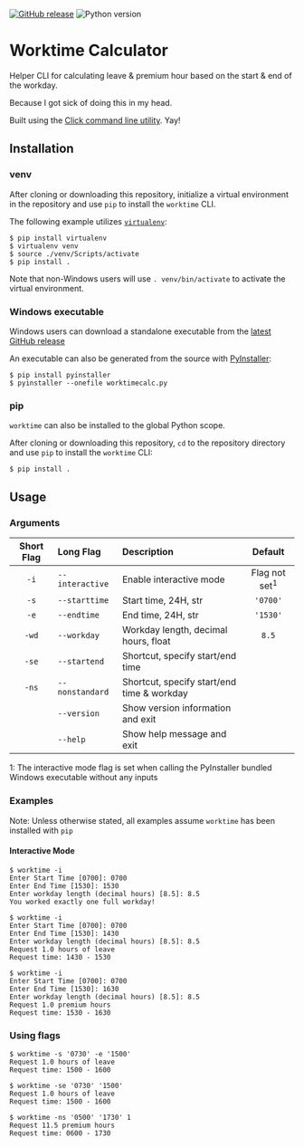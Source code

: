 [![GitHub release](https://img.shields.io/github/release/sco1/worktimecalc.svg)](https://github.com/sco1/worktimecalc/releases/latest) ![Python version](https://img.shields.io/badge/python-%3E%3D3.6-brightgreen.svg)
# Worktime Calculator
Helper CLI for calculating leave & premium hour based on the start & end of the workday.

Because I got sick of doing this in my head.

Built using the [Click command line utility](https://github.com/pallets/click). Yay!

## Installation
### venv
After cloning or downloading this repository, initialize a virtual environment in the repository and use `pip` to install the `worktime` CLI.

The following example utilizes [`virtualenv`](https://github.com/pypa/virtualenv):

```
$ pip install virtualenv
$ virtualenv venv
$ source ./venv/Scripts/activate
$ pip install .
```

Note that non-Windows users will use `. venv/bin/activate` to activate the virtual environment.

### Windows executable
Windows users can download a standalone executable from the [latest GitHub release](https://github.com/sco1/worktimecalc/releases/latest)

An executable can also be generated from the source with [PyInstaller](https://github.com/pyinstaller/pyinstaller):

```
$ pip install pyinstaller
$ pyinstaller --onefile worktimecalc.py
```

### pip
`worktime` can also be installed to the global Python scope.

After cloning or downloading this repository, `cd` to the repository directory and use `pip` to install the `worktime` CLI:

```
$ pip install .
```

## Usage
### Arguments
| Short Flag | Long Flag       | Description                                | Default                  |
| :---:      | :---            | :---                                       | :---:                    |
| `-i`       | `--interactive` | Enable interactive mode                    | Flag not set<sup>1</sup> |
| `-s`       | `--starttime`   | Start time, 24H, str                       | `'0700'`                 |
| `-e`       | `--endtime`     | End time, 24H, str                         | `'1530'`                 |
| `-wd`      | `--workday`     | Workday length, decimal hours, float       | `8.5`                    |
| `-se`      | `--startend`    | Shortcut, specify start/end time           |                          |
| `-ns`      | `--nonstandard` | Shortcut, specify start/end time & workday |                          |
|            | `--version`     | Show version information and exit          |                          |
|            | `--help`        | Show help message and exit                 |                          |

1: The interactive mode flag is set when calling the PyInstaller bundled Windows executable without any inputs

### Examples
Note: Unless otherwise stated, all examples assume `worktime` has been installed with `pip`

#### Interactive Mode
```
$ worktime -i
Enter Start Time [0700]: 0700
Enter End Time [1530]: 1530
Enter workday length (decimal hours) [8.5]: 8.5
You worked exactly one full workday!
```

```
$ worktime -i
Enter Start Time [0700]: 0700
Enter End Time [1530]: 1430
Enter workday length (decimal hours) [8.5]: 8.5
Request 1.0 hours of leave
Request time: 1430 - 1530
```

```
$ worktime -i
Enter Start Time [0700]: 0700
Enter End Time [1530]: 1630
Enter workday length (decimal hours) [8.5]: 8.5
Request 1.0 premium hours
Request time: 1530 - 1630
```

### Using flags
```
$ worktime -s '0730' -e '1500'
Request 1.0 hours of leave
Request time: 1500 - 1600
```

```
$ worktime -se '0730' '1500'
Request 1.0 hours of leave
Request time: 1500 - 1600
```

```
$ worktime -ns '0500' '1730' 1
Request 11.5 premium hours
Request time: 0600 - 1730
```